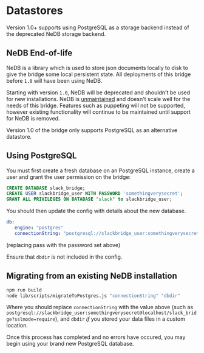 Datastores
==========

Version 1.0+ supports using PostgreSQL as a storage backend instead of the
deprecated NeDB storage backend. 

NeDB End-of-life
--------

NeDB is a library which is used to store json documents locally to disk to give the bridge some local persistent state. 
All deployments of this bridge before `1.0` will have been using NeDB.

Starting with version `1.0`, NeDB will be deprecated and shouldn't be used for new installations. NeDB is
[unmaintained](https://github.com/matrix-org/matrix-appservice-bridge/issues/77) and doesn't scale well for the
needs of this bridge. Features such as puppeting will not be supported, however existing functionality will continue
to be maintained until support for NeDB is removed. 

Version 1.0 of the bridge only supports PostgreSQL as an alternative datastore.

Using PostgreSQL
----------------

You must first create a fresh database on an PostgreSQL instance, create a user and grant the user
permission on the bridge:

```sql
CREATE DATABASE slack_bridge;
CREATE USER slackbridge_user WITH PASSWORD 'somethingverysecret';
GRANT ALL PRIVILEGES ON DATABASE "slack" to slackbridge_user;
```

You should then update the config with details about the new database.

```yaml
db:
   engine: "postgres"
   connectionString: "postgresql://slackbridge_user:somethingverysecret@localhost/slack_bridge?sslmode=require"
```

(replacing pass with the password set above)

Ensure that `dbdir` is not included in the config.

Migrating from an existing NeDB installation
--------------------------------------------

```bash
npm run build
node lib/scripts/migrateToPostgres.js "connectionString" "dbdir"
```

Where you should replace `connectionString` with the value above (such as
`postgresql://slackbridge_user:somethingverysecret@localhost/slack_bridge?sslmode=require`), and `dbdir`
*if* you stored your data files in a custom location.

Once this process has completed and no errors have occured, you may begin using
your brand new PostgreSQL database.
